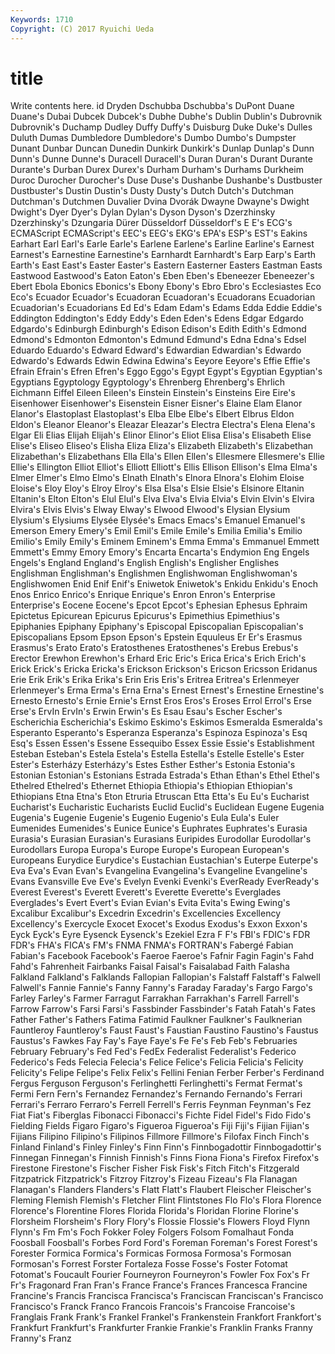 ```yaml
---
Keywords: 1710 
Copyright: (C) 2017 Ryuichi Ueda
---
```


# title

Write contents here.
id Dryden Dschubba Dschubba's DuPont
Duane Duane's Dubai Dubcek Dubcek's Dubhe Dubhe's Dublin Dublin's Dubrovnik
Dubrovnik's Duchamp Dudley Duffy Duffy's Duisburg Duke Duke's Dulles Duluth
Dumas Dumbledore Dumbledore's Dumbo Dumbo's Dumpster Dunant Dunbar Duncan Dunedin
Dunkirk Dunkirk's Dunlap Dunlap's Dunn Dunn's Dunne Dunne's Duracell Duracell's
Duran Duran's Durant Durante Durante's Durban Durex Durex's Durham Durham's
Durhams Durkheim Duroc Durocher Durocher's Duse Duse's Dushanbe Dushanbe's Dustbuster
Dustbuster's Dustin Dustin's Dusty Dusty's Dutch Dutch's Dutchman Dutchman's Dutchmen
Duvalier Dvina Dvorák Dwayne Dwayne's Dwight Dwight's Dyer Dyer's Dylan
Dylan's Dyson Dyson's Dzerzhinsky Dzerzhinsky's Dzungaria Dürer Düsseldorf Düsseldorf's E
E's ECG's ECMAScript ECMAScript's EEC's EEG's EKG's EPA's ESP's EST's
Eakins Earhart Earl Earl's Earle Earle's Earlene Earlene's Earline Earline's
Earnest Earnest's Earnestine Earnestine's Earnhardt Earnhardt's Earp Earp's Earth Earth's
East East's Easter Easter's Eastern Easterner Easters Eastman Easts Eastwood
Eastwood's Eaton Eaton's Eben Eben's Ebeneezer Ebeneezer's Ebert Ebola Ebonics
Ebonics's Ebony Ebony's Ebro Ebro's Ecclesiastes Eco Eco's Ecuador Ecuador's
Ecuadoran Ecuadoran's Ecuadorans Ecuadorian Ecuadorian's Ecuadorians Ed Ed's Edam Edam's
Edams Edda Eddie Eddie's Eddington Eddington's Eddy Eddy's Eden Eden's
Edens Edgar Edgardo Edgardo's Edinburgh Edinburgh's Edison Edison's Edith Edith's
Edmond Edmond's Edmonton Edmonton's Edmund Edmund's Edna Edna's Edsel Eduardo
Eduardo's Edward Edward's Edwardian Edwardian's Edwardo Edwardo's Edwards Edwin Edwina
Edwina's Eeyore Eeyore's Effie Effie's Efrain Efrain's Efren Efren's Eggo
Eggo's Egypt Egypt's Egyptian Egyptian's Egyptians Egyptology Egyptology's Ehrenberg Ehrenberg's
Ehrlich Eichmann Eiffel Eileen Eileen's Einstein Einstein's Einsteins Eire Eire's
Eisenhower Eisenhower's Eisenstein Eisner Eisner's Elaine Elam Elanor Elanor's Elastoplast
Elastoplast's Elba Elbe Elbe's Elbert Elbrus Eldon Eldon's Eleanor Eleanor's
Eleazar Eleazar's Electra Electra's Elena Elena's Elgar Eli Elias Elijah
Elijah's Elinor Elinor's Eliot Elisa Elisa's Elisabeth Elise Elise's Eliseo
Eliseo's Elisha Eliza Eliza's Elizabeth Elizabeth's Elizabethan Elizabethan's Elizabethans Ella
Ella's Ellen Ellen's Ellesmere Ellesmere's Ellie Ellie's Ellington Elliot Elliot's
Elliott Elliott's Ellis Ellison Ellison's Elma Elma's Elmer Elmer's Elmo
Elmo's Elnath Elnath's Elnora Elnora's Elohim Eloise Eloise's Eloy Eloy's
Elroy Elroy's Elsa Elsa's Elsie Elsie's Elsinore Eltanin Eltanin's Elton
Elton's Elul Elul's Elva Elva's Elvia Elvia's Elvin Elvin's Elvira
Elvira's Elvis Elvis's Elway Elway's Elwood Elwood's Elysian Elysium Elysium's
Elysiums Elysée Elysée's Emacs Emacs's Emanuel Emanuel's Emerson Emery Emery's
Emil Emil's Emile Emile's Emilia Emilia's Emilio Emilio's Emily Emily's
Eminem Eminem's Emma Emma's Emmanuel Emmett Emmett's Emmy Emory Emory's
Encarta Encarta's Endymion Eng Engels Engels's England England's English English's
Englisher Englishes Englishman Englishman's Englishmen Englishwoman Englishwoman's Englishwomen Enid Enif
Enif's Eniwetok Eniwetok's Enkidu Enkidu's Enoch Enos Enrico Enrico's Enrique
Enrique's Enron Enron's Enterprise Enterprise's Eocene Eocene's Epcot Epcot's Ephesian
Ephesus Ephraim Epictetus Epicurean Epicurus Epicurus's Epimethius Epimethius's Epiphanies Epiphany
Epiphany's Episcopal Episcopalian Episcopalian's Episcopalians Epsom Epson Epson's Epstein Equuleus
Er Er's Erasmus Erasmus's Erato Erato's Eratosthenes Eratosthenes's Erebus Erebus's
Erector Erewhon Erewhon's Erhard Eric Eric's Erica Erica's Erich Erich's
Erick Erick's Ericka Ericka's Erickson Erickson's Ericson Ericsson Eridanus Erie
Erik Erik's Erika Erika's Erin Eris Eris's Eritrea Eritrea's Erlenmeyer
Erlenmeyer's Erma Erma's Erna Erna's Ernest Ernest's Ernestine Ernestine's Ernesto
Ernesto's Ernie Ernie's Ernst Eros Eros's Eroses Errol Errol's Erse
Erse's ErvIn ErvIn's Erwin Erwin's Es Esau Esau's Escher Escher's
Escherichia Escherichia's Eskimo Eskimo's Eskimos Esmeralda Esmeralda's Esperanto Esperanto's Esperanza
Esperanza's Espinoza Espinoza's Esq Esq's Essen Essen's Essene Essequibo Essex
Essie Essie's Establishment Esteban Esteban's Estela Estela's Estella Estella's Estelle
Estelle's Ester Ester's Esterházy Esterházy's Estes Esther Esther's Estonia Estonia's
Estonian Estonian's Estonians Estrada Estrada's Ethan Ethan's Ethel Ethel's Ethelred
Ethelred's Ethernet Ethiopia Ethiopia's Ethiopian Ethiopian's Ethiopians Etna Etna's Eton
Etruria Etruscan Etta Etta's Eu Eu's Eucharist Eucharist's Eucharistic Eucharists
Euclid Euclid's Euclidean Eugene Eugenia Eugenia's Eugenie Eugenie's Eugenio Eugenio's
Eula Eula's Euler Eumenides Eumenides's Eunice Eunice's Euphrates Euphrates's Eurasia
Eurasia's Eurasian Eurasian's Eurasians Euripides Eurodollar Eurodollar's Eurodollars Europa Europa's
Europe Europe's European European's Europeans Eurydice Eurydice's Eustachian Eustachian's Euterpe
Euterpe's Eva Eva's Evan Evan's Evangelina Evangelina's Evangeline Evangeline's Evans
Evansville Eve Eve's Evelyn Evenki Evenki's EverReady EverReady's Everest Everest's
Everett Everett's Everette Everette's Everglades Everglades's Evert Evert's Evian Evian's
Evita Evita's Ewing Ewing's Excalibur Excalibur's Excedrin Excedrin's Excellencies Excellency
Excellency's Exercycle Exocet Exocet's Exodus Exodus's Exxon Exxon's Eyck Eyck's
Eyre Eysenck Eysenck's Ezekiel Ezra F F's FBI's FDIC's FDR
FDR's FHA's FICA's FM's FNMA FNMA's FORTRAN's Fabergé Fabian Fabian's
Facebook Facebook's Faeroe Faeroe's Fafnir Fagin Fagin's Fahd Fahd's Fahrenheit
Fairbanks Faisal Faisal's Faisalabad Faith Falasha Falkland Falkland's Falklands Fallopian
Fallopian's Falstaff Falstaff's Falwell Falwell's Fannie Fannie's Fanny Fanny's Faraday
Faraday's Fargo Fargo's Farley Farley's Farmer Farragut Farrakhan Farrakhan's Farrell
Farrell's Farrow Farrow's Farsi Farsi's Fassbinder Fassbinder's Fatah Fatah's Fates
Father Father's Fathers Fatima Fatimid Faulkner Faulkner's Faulknerian Fauntleroy Fauntleroy's
Faust Faust's Faustian Faustino Faustino's Faustus Faustus's Fawkes Fay Fay's
Faye Faye's Fe Fe's Feb Feb's Februaries February February's Fed
Fed's FedEx Federalist Federalist's Federico Federico's Feds Felecia Felecia's Felice
Felice's Felicia Felicia's Felicity Felicity's Felipe Felipe's Felix Felix's Fellini
Fenian Ferber Ferber's Ferdinand Fergus Ferguson Ferguson's Ferlinghetti Ferlinghetti's Fermat
Fermat's Fermi Fern Fern's Fernandez Fernandez's Fernando Fernando's Ferrari Ferrari's
Ferraro Ferraro's Ferrell Ferrell's Ferris Feynman Feynman's Fez Fiat Fiat's
Fiberglas Fibonacci Fibonacci's Fichte Fidel Fidel's Fido Fido's Fielding Fields
Figaro Figaro's Figueroa Figueroa's Fiji Fiji's Fijian Fijian's Fijians Filipino
Filipino's Filipinos Fillmore Fillmore's Filofax Finch Finch's Finland Finland's Finley
Finley's Finn Finn's Finnbogadottir Finnbogadottir's Finnegan Finnegan's Finnish Finnish's Finns
Fiona Fiona's Firefox Firefox's Firestone Firestone's Fischer Fisher Fisk Fisk's
Fitch Fitch's Fitzgerald Fitzpatrick Fitzpatrick's Fitzroy Fitzroy's Fizeau Fizeau's Fla
Flanagan Flanagan's Flanders Flanders's Flatt Flatt's Flaubert Fleischer Fleischer's Fleming
Flemish Flemish's Fletcher Flint Flintstones Flo Flo's Flora Florence Florence's
Florentine Flores Florida Florida's Floridan Florine Florine's Florsheim Florsheim's Flory
Flory's Flossie Flossie's Flowers Floyd Flynn Flynn's Fm Fm's Foch
Fokker Foley Folgers Folsom Fomalhaut Fonda Foosball Foosball's Forbes Ford
Ford's Foreman Foreman's Forest Forest's Forester Formica Formica's Formicas Formosa
Formosa's Formosan Formosan's Forrest Forster Fortaleza Fosse Fosse's Foster Fotomat
Fotomat's Foucault Fourier Fourneyron Fourneyron's Fowler Fox Fox's Fr Fr's
Fragonard Fran Fran's France France's Frances Francesca Francine Francine's Francis
Francisca Francisca's Franciscan Franciscan's Francisco Francisco's Franck Franco Francois Francois's
Francoise Francoise's Franglais Frank Frank's Frankel Frankel's Frankenstein Frankfort Frankfort's
Frankfurt Frankfurt's Frankfurter Frankie Frankie's Franklin Franks Franny Franny's Franz
